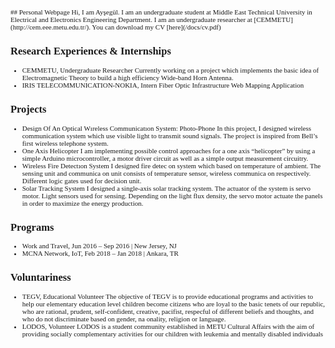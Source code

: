 <span style="font-family: Babas; font-size: 11px;">
## Personal Webpage
Hi, I am Ayşegül. I am an undergraduate student at Middle East Technical University in Electrical and Electronics Engineering Department. I am an undergraduate researcher at [CEMMETU](http://cem.eee.metu.edu.tr/). You can download my CV [here](/docs/cv.pdf)

## Research Experiences & Internships
* CEMMETU, Undergraduate Researcher
Currently working on a project which implements the basic idea of Electromagnetic Theory to build a high efficiency Wide-band Horn Antenna.
* IRIS TELECOMMUNICATION-NOKIA, Intern
Fiber Optic Infrastructure Web Mapping Application

## Projects
* Design Of An Optical Wıreless Communicatıon System: Photo-Phone
In this project, I designed wireless communication system which use visible light to transmit sound signals. The project is inspired from Bell’s first wireless telephone system.
* One Axis Helicopter
I am implementing possible control approaches for a one axis “helicopter” by using a simple Arduino microcontroller, a motor driver circuit as well as a simple output measurement circuitry.
* Wireless Fire Detectıon System
I designed fire detec on system which based on temperature of ambient. The sensing unit and communica on unit consists of temperature sensor, wireless communica on respectively. Different logic gates used for decision unit.
* Solar Tracking System
I designed a single-axis solar tracking system. The actuator of the system is servo motor. Light sensors used for sensing. Depending on the light flux density, the servo motor actuate the panels in order to maximize the energy production.

## Programs
* Work and Travel, Jun 2016 – Sep 2016 | New Jersey, NJ
* MCNA Network, IoT, Feb 2018 – Jan 2018 | Ankara, TR

## Voluntariness
* TEGV, Educational Volunteer
The objective of TEGV is to provide educational programs and activities to help our elementary education level children become citizens who are loyal to the basic tenets of our republic, who are rational, prudent, self-confident, creative, pacifist, respecful of different beliefs and thoughts, and who do not discriminate based on gender, na onality, religion or language.
* LODOS, Volunteer
LODOS is a student community established in METU Cultural Affairs with the aim of providing socially complementary activities for our children with leukemia and mentally disabled individuals


</span>




